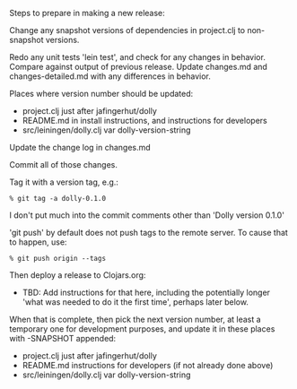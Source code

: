 Steps to prepare in making a new release:

Change any snapshot versions of dependencies in project.clj to
non-snapshot versions.

Redo any unit tests 'lein test', and check for any changes in
behavior.  Compare against output of previous release.  Update
changes.md and changes-detailed.md with any differences in behavior.


Places where version number should be updated:

* project.clj just after jafingerhut/dolly
* README.md in install instructions, and instructions for developers
* src/leiningen/dolly.clj var dolly-version-string

Update the change log in changes.md

Commit all of those changes.

Tag it with a version tag, e.g.:

    % git tag -a dolly-0.1.0

I don't put much into the commit comments other than 'Dolly version
0.1.0'

'git push' by default does not push tags to the remote server.  To
cause that to happen, use:

    % git push origin --tags

Then deploy a release to Clojars.org:

* TBD: Add instructions for that here, including the potentially
  longer 'what was needed to do it the first time', perhaps later
  below.


When that is complete, then pick the next version number, at least a
temporary one for development purposes, and update it in these places
with -SNAPSHOT appended:

* project.clj just after jafingerhut/dolly
* README.md instructions for developers (if not already done above)
* src/leiningen/dolly.clj var dolly-version-string
